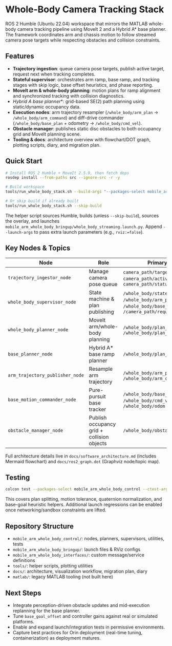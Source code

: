 # Whole-Body Camera Tracking Stack

ROS 2 Humble (Ubuntu 22.04) workspace that mirrors the MATLAB whole-body camera tracking pipeline using MoveIt 2 and a Hybrid A* base planner. The framework coordinates arm and chassis motion to follow streamed camera pose targets while respecting obstacles and collision constraints.

## Features
- **Trajectory ingestion**: queue camera pose targets, publish active target, request next when tracking completes.
- **Stateful supervisor**: orchestrates arm ramp, base ramp, and tracking stages with skip logic, base offset heuristics, and phase reporting.
- **MoveIt arm & whole-body planning**: motion plans for ramp alignment and synchronized tracking with collision diagnostics.
- **Hybrid A* base planner**: grid-based SE(2) path planning using static/dynamic occupancy data.
- **Execution nodes**: arm trajectory resampler (`/whole_body/arm_plan` → `/whole_body/arm_command`) and diff-drive commander (`/whole_body/base_plan` + odometry → `/whole_body/cmd_vel`).
- **Obstacle manager**: publishes static disc obstacles to both occupancy grid and MoveIt planning scene.
- **Tooling & docs**: architecture overview with flowchart/DOT graph, plotting scripts, diary, and migration plan.

## Quick Start
```bash
# Install ROS 2 Humble + MoveIt 2.5.9, then fetch deps
rosdep install --from-paths src --ignore-src -r -y

# Build workspace
tools/run_whole_body_stack.sh --build-args "--packages-select mobile_arm_whole_body_control"

# Or skip build if already built
tools/run_whole_body_stack.sh --skip-build
```
The helper script sources Humble, builds (unless `--skip-build`), sources the overlay, and launches `mobile_arm_whole_body_bringup/whole_body_streaming.launch.py`. Append `--launch-args` to pass extra launch parameters (e.g., `rviz:=false`).

## Key Nodes & Topics
| Node | Role | Primary Topics |
|------|------|----------------|
| `trajectory_ingestor_node` | Manage camera pose queue | `camera_path/target`, `camera_path/active`, `camera_path/status` |
| `whole_body_supervisor_node` | State machine & plan publishing | `/whole_body/state`, `/whole_body/arm_plan`, `/whole_body/base_plan`, `/camera_path/request_next` |
| `whole_body_planner_node` | MoveIt arm/whole-body planning | `/whole_body/plan_arm_ramp`, `/whole_body/plan_tracking_segment` |
| `base_planner_node` | Hybrid A* base ramp planner | `/whole_body/plan_base_ramp` |
| `arm_trajectory_publisher_node` | Resample arm trajectory | `/whole_body/arm_plan`, `/whole_body/arm_command` |
| `base_motion_commander_node` | Pure-pursuit base tracker | `/whole_body/base_plan`, `/whole_body/cmd_vel`, `/whole_body/odom` |
| `obstacle_manager_node` | Publish occupancy grid + collision objects | `/whole_body/obstacle_grid` |

Full architecture details live in `docs/software_architecture.md` (includes Mermaid flowchart) and `docs/ros2_graph.dot` (Graphviz node/topic map).

## Testing
```bash
colcon test --packages-select mobile_arm_whole_body_control --ctest-args -R test_trajectory_utils
```
This covers plan splitting, motion tolerance, quaternion normalization, and base-goal heuristic helpers. Additional launch regressions can be enabled once networking/sandbox constraints are lifted.

## Repository Structure
- `mobile_arm_whole_body_control/`: nodes, planners, supervisors, utilities, tests
- `mobile_arm_whole_body_bringup/`: launch files & RViz configs
- `mobile_arm_whole_body_interfaces/`: custom message/service definitions
- `tools/`: helper scripts, plotting utilities
- `docs/`: architecture, visualization workflow, migration plan, diary
- `matlab/`: legacy MATLAB tooling (not built here)

## Next Steps
- Integrate perception-driven obstacle updates and mid-execution replanning for the base planner.
- Tune `base_goal_offset` and controller gains against real or simulated platforms.
- Enable and expand launch/integration tests in permissive environments.
- Capture best practices for Orin deployment (real-time tuning, containerization) as deployment matures.
